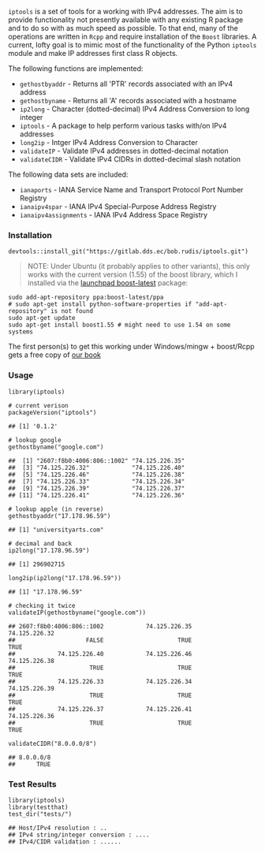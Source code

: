 `iptools` is a set of tools for a working with IPv4 addresses. The aim is to provide functionality not presently available with any existing R package and to do so with as much speed as possible. To that end, many of the operations are written in `Rcpp` and require installation of the `Boost` libraries. A current, lofty goal is to mimic most of the functionality of the Python `iptools` module and make IP addresses first class R objects.

The following functions are implemented:

-   `gethostbyaddr` - Returns all 'PTR' records associated with an IPv4 address
-   `gethostbyname` - Returns all 'A' records associated with a hostname
-   `ip2long` - Character (dotted-decimal) IPv4 Address Conversion to long integer
-   `iptools` - A package to help perform various tasks with/on IPv4 addresses
-   `long2ip` - Intger IPv4 Address Conversion to Character
-   `validateIP` - Validate IPv4 addresses in dotted-decimal notation
-   `validateCIDR` - Validate IPv4 CIDRs in dotted-decimal slash notation

The following data sets are included:

-   `ianaports` - IANA Service Name and Transport Protocol Port Number Registry
-   `ianaipv4spar` - IANA IPv4 Special-Purpose Address Registry
-   `ianaipv4assignments` - IANA IPv4 Address Space Registry

### Installation

``` {.r}
devtools::install_git("https://gitlab.dds.ec/bob.rudis/iptools.git")
```

> NOTE: Under Ubuntu (it probably applies to other variants), this only works with the current version (1.55) of the boost library, which I installed via the [launchpad boost-latest](https://launchpad.net/~boost-latest/+archive/ubuntu/ppa/+packages) package:

    sudo add-apt-repository ppa:boost-latest/ppa
    # sudo apt-get install python-software-properties if "add-apt-repository" is not found
    sudo apt-get update
    sudo apt-get install boost1.55 # might need to use 1.54 on some systems

The first person(s) to get this working under Windows/mingw + boost/Rcpp gets a free copy of [our book](http://dds.ec/amzn)

### Usage

``` {.r}
library(iptools)

# current verison
packageVersion("iptools")
```

    ## [1] '0.1.2'

``` {.r}
# lookup google
gethostbyname("google.com")
```

    ##  [1] "2607:f8b0:4006:806::1002" "74.125.226.35"           
    ##  [3] "74.125.226.32"            "74.125.226.40"           
    ##  [5] "74.125.226.46"            "74.125.226.38"           
    ##  [7] "74.125.226.33"            "74.125.226.34"           
    ##  [9] "74.125.226.39"            "74.125.226.37"           
    ## [11] "74.125.226.41"            "74.125.226.36"

``` {.r}
# lookup apple (in reverse)
gethostbyaddr("17.178.96.59")
```

    ## [1] "universityarts.com"

``` {.r}
# decimal and back
ip2long("17.178.96.59")
```

    ## [1] 296902715

``` {.r}
long2ip(ip2long("17.178.96.59"))
```

    ## [1] "17.178.96.59"

``` {.r}
# checking it twice
validateIP(gethostbyname("google.com"))
```

    ## 2607:f8b0:4006:806::1002            74.125.226.35            74.125.226.32 
    ##                    FALSE                     TRUE                     TRUE 
    ##            74.125.226.40            74.125.226.46            74.125.226.38 
    ##                     TRUE                     TRUE                     TRUE 
    ##            74.125.226.33            74.125.226.34            74.125.226.39 
    ##                     TRUE                     TRUE                     TRUE 
    ##            74.125.226.37            74.125.226.41            74.125.226.36 
    ##                     TRUE                     TRUE                     TRUE

``` {.r}
validateCIDR("8.0.0.0/8")
```

    ## 8.0.0.0/8 
    ##      TRUE

### Test Results

``` {.r}
library(iptools)
library(testthat)
test_dir("tests/")
```

    ## Host/IPv4 resolution : ..
    ## IPv4 string/integer conversion : ....
    ## IPv4/CIDR validation : ......
